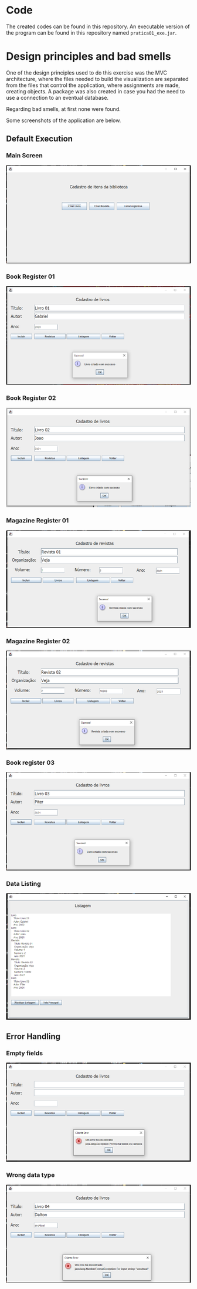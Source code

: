 # Code
The created codes can be found in this repository. An executable version of the program can be found in this repository named ```pratica01_exe.jar```.

# Design principles and bad smells
One of the design principles used to do this exercise was the MVC architecture, where the files needed to build the visualization are separated from the files that control the application, where assignments are made, creating objects. A package was also created in case you had the need to use a connection to an eventual database.  

Regarding bad smells, at first none were found.

Some screenshots of the application are below.

## Default Execution
### Main Screen
![Main Screen](https://raw.githubusercontent.com/gabrielrbernardi/POO2-2021-2/master/pratica01/images/img00.png)
### Book Register 01
![Book Register 1](https://raw.githubusercontent.com/gabrielrbernardi/POO2-2021-2/master/pratica01/images/img01.png)
### Book Register 02
![Book Register 2](https://raw.githubusercontent.com/gabrielrbernardi/POO2-2021-2/master/pratica01/images/img02.png)
### Magazine Register 01
![Magazine Register 1](https://raw.githubusercontent.com/gabrielrbernardi/POO2-2021-2/master/pratica01/images/img03.png)
### Magazine Register 02
![Magazine Register 2](https://raw.githubusercontent.com/gabrielrbernardi/POO2-2021-2/master/pratica01/images/img04.png)
### Book register 03
![Book Register 3](https://raw.githubusercontent.com/gabrielrbernardi/POO2-2021-2/master/pratica01/images/img05.png)
### Data Listing
![Data Listing](https://raw.githubusercontent.com/gabrielrbernardi/POO2-2021-2/master/pratica01/images/img06.png)
## Error Handling
### Empty fields
![Empty Fields](https://raw.githubusercontent.com/gabrielrbernardi/POO2-2021-2/master/pratica01/images/error01.png)
### Wrong data type
![Data Listing](https://raw.githubusercontent.com/gabrielrbernardi/POO2-2021-2/master/pratica01/images/error02.png)
